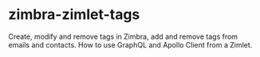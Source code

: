 # zimbra-zimlet-tags
Create, modify and remove tags in Zimbra, add and remove tags from emails and contacts. How to use GraphQL and Apollo Client from a Zimlet.
